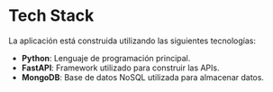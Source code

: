 # Tech Stack

La aplicación está construida utilizando las siguientes tecnologías:

- **Python**: Lenguaje de programación principal.
- **FastAPI**: Framework utilizado para construir las APIs.
- **MongoDB**: Base de datos NoSQL utilizada para almacenar datos.
